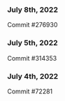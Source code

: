 ### July 8th, 2022

Commit #276930

### July 5th, 2022

Commit #314353


### July 4th, 2022

Commit #72281
